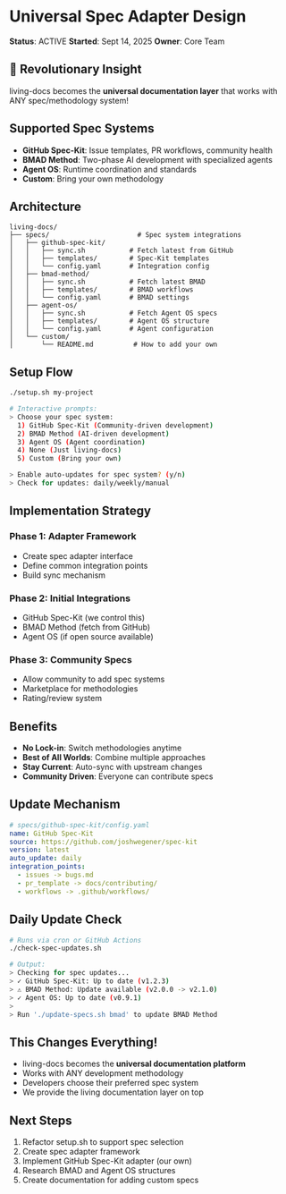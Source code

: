 # Universal Spec Adapter Design

**Status**: ACTIVE
**Started**: Sept 14, 2025
**Owner**: Core Team

## 🎯 Revolutionary Insight
living-docs becomes the **universal documentation layer** that works with ANY spec/methodology system!

## Supported Spec Systems
- **GitHub Spec-Kit**: Issue templates, PR workflows, community health
- **BMAD Method**: Two-phase AI development with specialized agents
- **Agent OS**: Runtime coordination and standards
- **Custom**: Bring your own methodology

## Architecture

```
living-docs/
├── specs/                      # Spec system integrations
│   ├── github-spec-kit/
│   │   ├── sync.sh           # Fetch latest from GitHub
│   │   ├── templates/        # Spec-Kit templates
│   │   └── config.yaml       # Integration config
│   ├── bmad-method/
│   │   ├── sync.sh           # Fetch latest BMAD
│   │   ├── templates/        # BMAD workflows
│   │   └── config.yaml       # BMAD settings
│   ├── agent-os/
│   │   ├── sync.sh           # Fetch Agent OS specs
│   │   ├── templates/        # Agent OS structure
│   │   └── config.yaml       # Agent configuration
│   └── custom/
│       └── README.md          # How to add your own
```

## Setup Flow

```bash
./setup.sh my-project

# Interactive prompts:
> Choose your spec system:
  1) GitHub Spec-Kit (Community-driven development)
  2) BMAD Method (AI-driven development)
  3) Agent OS (Agent coordination)
  4) None (Just living-docs)
  5) Custom (Bring your own)

> Enable auto-updates for spec system? (y/n)
> Check for updates: daily/weekly/manual
```

## Implementation Strategy

### Phase 1: Adapter Framework
- Create spec adapter interface
- Define common integration points
- Build sync mechanism

### Phase 2: Initial Integrations
- GitHub Spec-Kit (we control this)
- BMAD Method (fetch from GitHub)
- Agent OS (if open source available)

### Phase 3: Community Specs
- Allow community to add spec systems
- Marketplace for methodologies
- Rating/review system

## Benefits
- **No Lock-in**: Switch methodologies anytime
- **Best of All Worlds**: Combine multiple approaches
- **Stay Current**: Auto-sync with upstream changes
- **Community Driven**: Everyone can contribute specs

## Update Mechanism

```yaml
# specs/github-spec-kit/config.yaml
name: GitHub Spec-Kit
source: https://github.com/joshwegener/spec-kit
version: latest
auto_update: daily
integration_points:
  - issues -> bugs.md
  - pr_template -> docs/contributing/
  - workflows -> .github/workflows/
```

## Daily Update Check
```bash
# Runs via cron or GitHub Actions
./check-spec-updates.sh

# Output:
> Checking for spec updates...
> ✓ GitHub Spec-Kit: Up to date (v1.2.3)
> ⚠ BMAD Method: Update available (v2.0.0 -> v2.1.0)
> ✓ Agent OS: Up to date (v0.9.1)
>
> Run './update-specs.sh bmad' to update BMAD Method
```

## This Changes Everything!
- living-docs becomes the **universal documentation platform**
- Works with ANY development methodology
- Developers choose their preferred spec system
- We provide the living documentation layer on top

## Next Steps
1. Refactor setup.sh to support spec selection
2. Create spec adapter framework
3. Implement GitHub Spec-Kit adapter (our own)
4. Research BMAD and Agent OS structures
5. Create documentation for adding custom specs